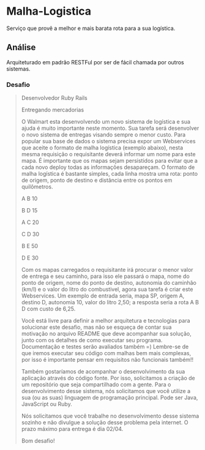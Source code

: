 # Malha-Logistica

Serviço que provê a melhor e mais barata rota para a sua logística.

## Análise

Arquiteturado em padrão RESTFul por ser de fácil chamada por outros sistemas.

### Desafio

> Desenvolvedor Ruby Rails
>
>Entregando mercadorias
>
>O Walmart esta desenvolvendo um novo sistema de logística e sua ajuda é muito importante neste momento. Sua tarefa será desenvolver o novo sistema de entregas visando sempre o menor custo. Para popular sua base de dados o sistema precisa expor um Webservices que aceite o formato de malha logística (exemplo abaixo), nesta mesma requisição o requisitante deverá informar um nome para este mapa. É importante que os mapas sejam persistidos para evitar que a cada novo deploy todas as informações desapareçam. O formato de malha logística é bastante simples, cada linha mostra uma rota: ponto de origem, ponto de destino e distância entre os pontos em quilômetros.
>
>
>A B 10
>
>B D 15
>
>A C 20
>
>C D 30
>
>B E 50
>
>D E 30
>
>
>Com os mapas carregados o requisitante irá procurar o menor valor de entrega e seu caminho, para isso ele passará o mapa, nome do ponto de origem, nome do ponto de destino, autonomia do caminhão (km/l) e o valor do litro do combustivel, agora sua tarefa é criar este Webservices. Um exemplo de entrada seria, mapa SP, origem A, destino D, autonomia 10, valor do litro 2,50; a resposta seria a rota A B D com custo de 6,25.
>
>Você está livre para definir a melhor arquitetura e tecnologias para solucionar este desafio, mas não se esqueça de contar sua motivação no arquivo README que deve acompanhar sua solução, junto com os detalhes de como executar seu programa. Documentação e testes serão avaliados também =) Lembre-se de que iremos executar seu código com malhas bem mais complexas, por isso é importante pensar em requisitos não funcionais também!!
>
>Também gostaríamos de acompanhar o desenvolvimento da sua aplicação através do código fonte. Por isso, solicitamos a criação de um repositório que seja compartilhado com a gente. Para o desenvolvimento desse sistema, nós solicitamos que você utilize a sua (ou as suas) linguagem de programação principal. Pode ser Java, JavaScript ou Ruby.
>
>Nós solicitamos que você trabalhe no desenvolvimento desse sistema sozinho e não divulgue a solução desse problema pela internet. O prazo máximo para entrega é dia 02/04.
>
>Bom desafio!